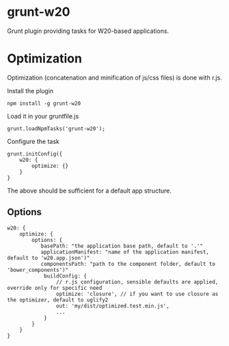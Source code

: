# grunt-w20
Grunt plugin providing tasks for W20-based applications.

# Optimization

Optimization (concatenation and minification of js/css files) is done with r.js.

Install the plugin

```
npm install -g grunt-w20
```

Load it in your gruntfile.js 

```
grunt.loadNpmTasks('grunt-w20');
```

Configure the task

```
grunt.initConfig({
    w20: {
        optimize: {}
    }
}
```

The above should be sufficient for a default app structure.

## Options

```
w20: {
    optimize: {
        options: {
           basePath: "the application base path, default to '.'"
           applicationManifest: "name of the application manifest, default to 'w20.app.json')"
           componentsPath: "path to the component folder, default to 'bower_components')"
            buildConfig: {
                // r.js configuration, sensible defaults are applied, override only for specific need
                optimize: 'closure', // if you want to use closure as the optimizer, default to uglify2
                out: 'my/dist/optimized.test.min.js',
                ...
            }
        }
    }
}
```
